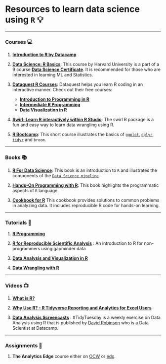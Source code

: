 # Resources to learn data science using `R` :bulb:
****

### Courses :computer:

1. **[Introduction to R by Datacamp](https://www.datacamp.com/courses/free-introduction-to-r)**

2. **[Data Science: R Basics](https://www.edx.org/course/r-basics-2)**: This course by Harvard University is a part of a 9 course **[Data Science Certificate](https://www.edx.org/professional-certificate/harvardx-data-science)**. It is recommended for those who are interested in learning ML and Statistics. 

3. **[Dataquest R Courses](https://www.dataquest.io/path/data-analyst-r/)**: Dataquest helps you learn R coding in an interactive manner. Check out their free courses:
    - **[Introduction to Programming in R](https://www.dataquest.io/course/intro-to-r/)**
    - **[Intermediate R Programming](https://www.dataquest.io/course/intermediate-r-programming/)**
    - **[Data Visualization in R](https://www.dataquest.io/course/r-data-viz/)**

4. **[Swirl: Learn R interactively within R Studio](https://swirlstats.com/students.html)**: The swirl R package is a fun and easy way to learn data wrangling using R. 

5. **[R Bootcamp](https://www.datacamp.com/courses/rbootcamp)**: This short course illustrates the basics of [`ggplot`](https://ggplot2.tidyverse.org/), [`dplyr`](https://dplyr.tidyverse.org/), [`tidyr`](https://tidyr.tidyverse.org/) and `broom`.

****
### Books :books:
    
1. **[R For Data Science](https://r4ds.had.co.nz/)**: This book is an introduction to `R` and illustrates the components of the [`Data Science pipeline`](https://r4ds.had.co.nz/introduction.html). 

2. **[Hands-On Programming with R](https://rstudio-education.github.io/hopr/)**: This book highlights the programmatic aspects of `R` language.

3. **[Cookbook for R](http://www.cookbook-r.com)** This cookbook provides solutions to common problems in analyzing data. It includes reproducible R code for hands-on learning.

****
### Tutorials :ledger:
 
1. **[R Programming](https://swcarpentry.github.io/r-novice-inflammation/)**

2. **[R for Reproducible Scientific Analysis](http://swcarpentry.github.io/r-novice-gapminder/)** : An introduction to R for non-programmers using gapminder data

3. **[Data Analysis and Visualization in R](https://datacarpentry.org/R-ecology-lesson/index.html)**

4. **[Data Wrangling with R](https://cengel.github.io/R-data-wrangling/)**

***
    
### Videos :tv:
    
1. **[What is R?](https://www.youtube.com/watch?v=XcBLEVknqvY)**

2. **[Why Use R? - R Tidyverse Reporting and Analytics for Excel Users](https://www.youtube.com/watch?v=jn_3N_o2d6Q)**

3. **[Data Analysis Screencasts](https://www.youtube.com/watch?v=nx5yhXAQLxw&list=PLnH3UnphKJdvbQsOFoFcTrbn18I_NBvW3)** : #TidyTuesday is a weekly exercise on Data Analysis using R that is published by [David Robinson](http://varianceexplained.org/) who is a Data Scientist at Datacamp.

****
### Assignments :pencil:

1. **The Analytics Edge** course either on [OCW](https://ocw.mit.edu/courses/sloan-school-of-management/15-071-the-analytics-edge-spring-2017/index.htm) or [edx](https://edx.org/course/the-analytics-edge). 
